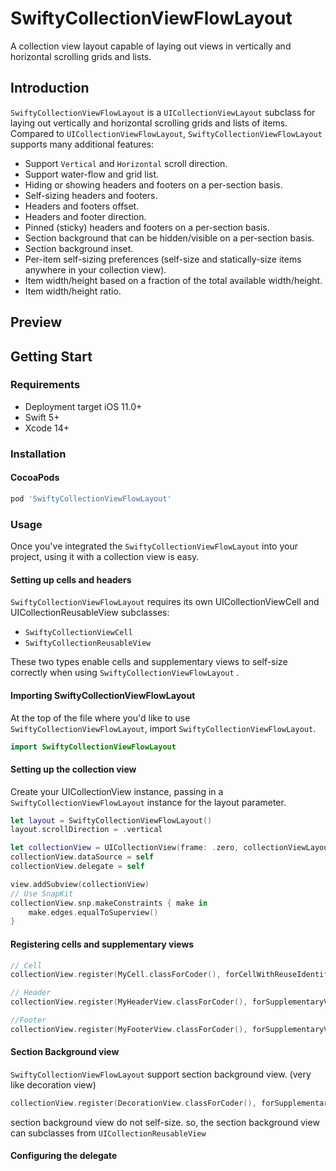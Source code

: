 # SwiftyCollectionViewFlowLayout

A collection view layout capable of laying out views in vertically and horizontal scrolling grids and lists.

## Introduction

`SwiftyCollectionViewFlowLayout` is a `UICollectionViewLayout` subclass for laying out vertically and horizontal scrolling grids and lists of items. Compared to `UICollectionViewFlowLayout`, `SwiftyCollectionViewFlowLayout` supports many additional features:

- Support `Vertical` and `Horizontal` scroll direction.
- Support water-flow and grid list.
- Hiding or showing headers and footers on a per-section basis.
- Self-sizing headers and footers.
- Headers and footers offset.
- Headers and footer direction.
- Pinned (sticky) headers and footers on a per-section basis.
- Section background that can be hidden/visible on a per-section basis.
- Section background inset.
- Per-item self-sizing preferences (self-size and statically-size items anywhere in your collection view).
- Item width/height based on a fraction of the total available width/height.
- Item width/height ratio.

## Preview

## Getting Start

### Requirements

- Deployment target iOS 11.0+
- Swift 5+
- Xcode 14+

### Installation

#### CocoaPods

```ruby
pod 'SwiftyCollectionViewFlowLayout'
```

### Usage

Once you've integrated the `SwiftyCollectionViewFlowLayout` into your project, using it with a collection view is easy.

#### Setting up cells and headers

`SwiftyCollectionViewFlowLayout` requires its own UICollectionViewCell and UICollectionReusableView subclasses:

- `SwiftyCollectionViewCell`
- `SwiftyCollectionReusableView`

These two types enable cells and supplementary views to self-size correctly when using `SwiftyCollectionViewFlowLayout` .

#### Importing SwiftyCollectionViewFlowLayout

At the top of the file where you'd like to use `SwiftyCollectionViewFlowLayout`, import `SwiftyCollectionViewFlowLayout`.

```swift
import SwiftyCollectionViewFlowLayout
```

#### Setting up the collection view

Create your UICollectionView instance, passing in a `SwiftyCollectionViewFlowLayout` instance for the layout parameter.

```swift
let layout = SwiftyCollectionViewFlowLayout()
layout.scrollDirection = .vertical

let collectionView = UICollectionView(frame: .zero, collectionViewLayout: layout)
collectionView.dataSource = self
collectionView.delegate = self

view.addSubview(collectionView)
// Use SnapKit
collectionView.snp.makeConstraints { make in
    make.edges.equalToSuperview()
}
```

#### Registering cells and supplementary views

```swift
// Cell
collectionView.register(MyCell.classForCoder(), forCellWithReuseIdentifier: "MyCellReuseIdentifier")

// Header
collectionView.register(MyHeaderView.classForCoder(), forSupplementaryViewOfKind: UICollectionView.elementKindSectionHeader, withReuseIdentifier: "MyHeaderReuseIdentifier")

//Footer
collectionView.register(MyFooterView.classForCoder(), forSupplementaryViewOfKind: UICollectionView.elementKindSectionHeader, withReuseIdentifier: "MyFooterReuseIdentifier")
```

#### Section Background view

`SwiftyCollectionViewFlowLayout` support section background view. (very like decoration view)

```swift
collectionView.register(DecorationView.classForCoder(), forSupplementaryViewOfKind: SwiftyCollectionViewFlowLayout.SectionBackgroundElementKind, withReuseIdentifier: NSStringFromClass(DecorationView.classForCoder()))
```

section background view do not self-size. so, the section background view can subclasses from `UICollectionReusableView`

#### Configuring the delegate






